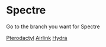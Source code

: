 # Spectre
Go to the branch you want for Spectre

[Pterodactyl](https://github.com/shithost/Spectre/tree/pterodactyl)
[Airlink](https://github.com/shithost/Spectre/tree/airlink)
[Hydra](https://github.com/shithost/Spectre/tree/hydra)